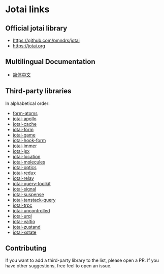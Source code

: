 # Jotai links

## Official jotai library

- https://github.com/pmndrs/jotai
- https://jotai.org

## Multilingual Documentation

- [简体中文](https://github.com/lecepin/jotai-docs-cn)

## Third-party libraries

In alphabetical order:

- [form-atoms](https://github.com/jaredLunde/form-atoms)
- [jotai-apollo](https://github.com/jotaijs/jotai-apollo)
- [jotai-cache](https://github.com/jotaijs/jotai-cache)
- [jotai-form](https://github.com/jotaijs/jotai-form)
- [jotai-game](https://github.com/jotaijs/jotai-game)
- [jotai-hook-form](https://github.com/saasquatch/jotai-hook-form)
- [jotai-immer](https://github.com/jotaijs/jotai-immer)
- [jotai-jsx](https://github.com/jotaijs/jotai-jsx)
- [jotai-location](https://github.com/jotaijs/jotai-location)
- [jotai-molecules](https://github.com/saasquatch/jotai-molecules)
- [jotai-optics](https://github.com/jotaijs/jotai-optics)
- [jotai-redux](https://github.com/jotaijs/jotai-redux)
- [jotai-relay](https://github.com/jotaijs/jotai-relay)
- [jotai-query-toolkit](https://github.com/fungible-systems/jotai-query-toolkit)
- [jotai-signal](https://github.com/jotaijs/jotai-signal)
- [jotai-suspense](https://github.com/jotaijs/jotai-suspense)
- [jotai-tanstack-query](https://github.com/jotaijs/jotai-tanstack-query)
- [jotai-trpc](https://github.com/jotaijs/jotai-trpc)
- [jotai-uncontrolled](https://github.com/jotaijs/jotai-uncontrolled)
- [jotai-urql](https://github.com/jotaijs/jotai-urql)
- [jotai-valtio](https://github.com/jotaijs/jotai-valtio)
- [jotai-zustand](https://github.com/jotaijs/jotai-zusatnd)
- [jotai-xstate](https://github.com/jotaijs/jotai-xstate)

## Contributing

If you want to add a third-party library to the list, please open a PR.
If you have other suggestions, free feel to open an issue.
